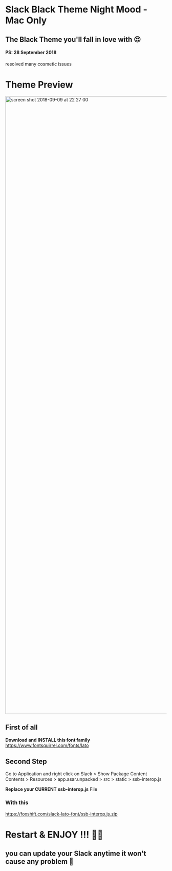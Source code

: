 # Slack Black Theme Night Mood - Mac Only
## The Black Theme you'll fall in love with 😍 
#### PS: 28 September 2018
resolved many cosmetic issues 
# Theme Preview
<img width="1920" alt="screen shot 2018-09-09 at 22 27 00" src="https://user-images.githubusercontent.com/16766231/45268625-9052ec80-b47f-11e8-98d5-70c9fb188ea1.png">




## First of all

**Download and INSTALL this font family**
https://www.fontsquirrel.com/fonts/lato 



## Second Step

Go to Application  and right click on Slack  > Show Package Content
Contents > Resources > app.asar.unpacked > src > static >  ssb-interop.js 

**Replace your CURRENT** **ssb-interop.js** File

### With this 

https://foxshift.com/slack-lato-font/ssb-interop.js.zip


# Restart & ENJOY !!! 🙌🏻

## you can update your Slack anytime it won't cause any problem 🦁

